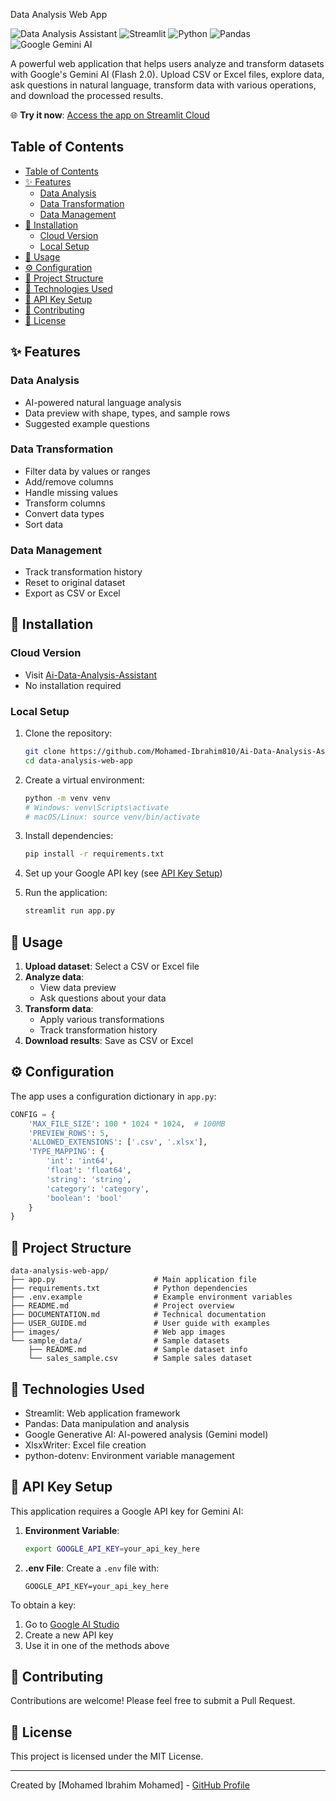 Data Analysis Web App

![Data Analysis Assistant](https://img.shields.io/badge/Data-Analysis-blue)
![Streamlit](https://img.shields.io/badge/Streamlit-FF4B4B?style=flat&logo=Streamlit&logoColor=white)
![Python](https://img.shields.io/badge/Python-3776AB?style=flat&logo=python&logoColor=white)
![Pandas](https://img.shields.io/badge/Pandas-150458?style=flat&logo=pandas&logoColor=white)
![Google Gemini AI](https://img.shields.io/badge/Google_Gemini_AI-4285F4?style=flat&logo=google&logoColor=white)

A powerful web application that helps users analyze and transform datasets with Google's Gemini AI (Flash 2.0). Upload CSV or Excel files, explore data, ask questions in natural language, transform data with various operations, and download the processed results.

🌐 **Try it now**: [Access the app on Streamlit Cloud](https://ai-data-analysis-assistant-5hpawoeffw2hlq6x6prqcc.streamlit.app/)

## Table of Contents

- [Table of Contents](#table-of-contents)
- [✨ Features](#-features)
  - [Data Analysis](#data-analysis)
  - [Data Transformation](#data-transformation)
  - [Data Management](#data-management)
- [🚀 Installation](#-installation)
  - [Cloud Version](#cloud-version)
  - [Local Setup](#local-setup)
- [📝 Usage](#-usage)
- [⚙️ Configuration](#️-configuration)
- [📁 Project Structure](#-project-structure)
- [🔧 Technologies Used](#-technologies-used)
- [🔑 API Key Setup](#-api-key-setup)
- [🤝 Contributing](#-contributing)
- [📄 License](#-license)

## ✨ Features

### Data Analysis

- AI-powered natural language analysis
- Data preview with shape, types, and sample rows
- Suggested example questions

### Data Transformation

- Filter data by values or ranges
- Add/remove columns
- Handle missing values
- Transform columns
- Convert data types
- Sort data

### Data Management

- Track transformation history
- Reset to original dataset
- Export as CSV or Excel

## 🚀 Installation

### Cloud Version

- Visit [Ai-Data-Analysis-Assistant](https://ai-data-analysis-assistant-5hpawoeffw2hlq6x6prqcc.streamlit.app/)
- No installation required

### Local Setup

1. Clone the repository:

   ```bash
   git clone https://github.com/Mohamed-Ibrahim810/Ai-Data-Analysis-Assistant.git
   cd data-analysis-web-app
   ```

2. Create a virtual environment:

   ```bash
   python -m venv venv
   # Windows: venv\Scripts\activate
   # macOS/Linux: source venv/bin/activate
   ```

3. Install dependencies:

   ```bash
   pip install -r requirements.txt
   ```

4. Set up your Google API key (see [API Key Setup](#-api-key-setup))

5. Run the application:
   ```bash
   streamlit run app.py
   ```

## 📝 Usage

1. **Upload dataset**: Select a CSV or Excel file
2. **Analyze data**:
   - View data preview
   - Ask questions about your data
3. **Transform data**:
   - Apply various transformations
   - Track transformation history
4. **Download results**: Save as CSV or Excel

## ⚙️ Configuration

The app uses a configuration dictionary in `app.py`:

```python
CONFIG = {
    'MAX_FILE_SIZE': 100 * 1024 * 1024,  # 100MB
    'PREVIEW_ROWS': 5,
    'ALLOWED_EXTENSIONS': ['.csv', '.xlsx'],
    'TYPE_MAPPING': {
        'int': 'int64',
        'float': 'float64',
        'string': 'string',
        'category': 'category',
        'boolean': 'bool'
    }
}
```

## 📁 Project Structure

```
data-analysis-web-app/
├── app.py                      # Main application file
├── requirements.txt            # Python dependencies
├── .env.example                # Example environment variables
├── README.md                   # Project overview
├── DOCUMENTATION.md            # Technical documentation
├── USER_GUIDE.md               # User guide with examples
├── images/                     # Web app images
└── sample_data/                # Sample datasets
    ├── README.md               # Sample dataset info
    └── sales_sample.csv        # Sample sales dataset
```

## 🔧 Technologies Used

- Streamlit: Web application framework
- Pandas: Data manipulation and analysis
- Google Generative AI: AI-powered analysis (Gemini model)
- XlsxWriter: Excel file creation
- python-dotenv: Environment variable management

## 🔑 API Key Setup

This application requires a Google API key for Gemini AI:

1. **Environment Variable**:

   ```bash
   export GOOGLE_API_KEY=your_api_key_here
   ```

2. **.env File**:
   Create a `.env` file with:
   ```
   GOOGLE_API_KEY=your_api_key_here
   ```

To obtain a key:

1. Go to [Google AI Studio](https://makersuite.google.com/app/apikey)
2. Create a new API key
3. Use it in one of the methods above

## 🤝 Contributing

Contributions are welcome! Please feel free to submit a Pull Request.

## 📄 License

This project is licensed under the MIT License.

---

Created by [Mohamed Ibrahim Mohamed] - [GitHub Profile](https://github.com/Mohamed-Ibrahim810)
